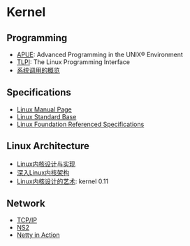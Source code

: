 # Kernel

## Programming

- [APUE](./programming/apue.md): Advanced Programming in the UNIX® Environment
- [TLPI](./programming/tlpi.md): The Linux Programming Interface
- [系统调用的概览](./programming/syscall.md)

## Specifications

- [Linux Manual Page](./specification/linux-man.md)
- [Linux Standard Base](./specification/linux-standard-base.md)
- [Linux Foundation Referenced Specifications](./specification/linux-ref-spec.md)

## Linux Architecture

- [Linux内核设计与实现](./linux-arch/kernel-dev/kernel-dev.md)
- [深入Linux内核架构](./linux-arch/linux-arch.md)
- [Linux内核设计的艺术](./linux-arch/linux-0.11.md): kernel 0.11

## Network

- [TCP/IP](./network/network.md)
- [NS2](./network/ns2.md)
- [Netty in Action](./network/netty.md)
